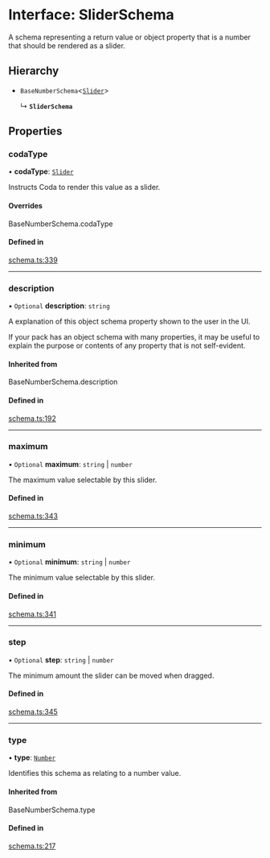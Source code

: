 # Interface: SliderSchema

A schema representing a return value or object property that is a number that should
be rendered as a slider.

## Hierarchy

- `BaseNumberSchema`<[`Slider`](../enums/ValueHintType.md#slider)\>

  ↳ **`SliderSchema`**

## Properties

### codaType

• **codaType**: [`Slider`](../enums/ValueHintType.md#slider)

Instructs Coda to render this value as a slider.

#### Overrides

BaseNumberSchema.codaType

#### Defined in

[schema.ts:339](https://github.com/coda/packs-sdk/blob/main/schema.ts#L339)

___

### description

• `Optional` **description**: `string`

A explanation of this object schema property shown to the user in the UI.

If your pack has an object schema with many properties, it may be useful to
explain the purpose or contents of any property that is not self-evident.

#### Inherited from

BaseNumberSchema.description

#### Defined in

[schema.ts:192](https://github.com/coda/packs-sdk/blob/main/schema.ts#L192)

___

### maximum

• `Optional` **maximum**: `string` \| `number`

The maximum value selectable by this slider.

#### Defined in

[schema.ts:343](https://github.com/coda/packs-sdk/blob/main/schema.ts#L343)

___

### minimum

• `Optional` **minimum**: `string` \| `number`

The minimum value selectable by this slider.

#### Defined in

[schema.ts:341](https://github.com/coda/packs-sdk/blob/main/schema.ts#L341)

___

### step

• `Optional` **step**: `string` \| `number`

The minimum amount the slider can be moved when dragged.

#### Defined in

[schema.ts:345](https://github.com/coda/packs-sdk/blob/main/schema.ts#L345)

___

### type

• **type**: [`Number`](../enums/ValueType.md#number)

Identifies this schema as relating to a number value.

#### Inherited from

BaseNumberSchema.type

#### Defined in

[schema.ts:217](https://github.com/coda/packs-sdk/blob/main/schema.ts#L217)
